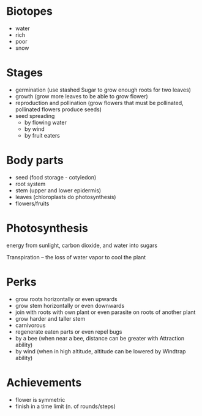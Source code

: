# Biotopes

- water
- rich
- poor
- snow

# Stages

- germination (use stashed Sugar to grow enough roots for two leaves)
- growth (grow more leaves to be able to grow flower)
- reproduction and pollination (grow flowers that must be pollinated, pollinated flowers produce seeds)
- seed spreading
  - by flowing water
  - by wind
  - by fruit eaters

# Body parts

- seed (food storage - cotyledon)
- root system
- stem (upper and lower epidermis)
- leaves (chloroplasts do photosynthesis)
- flowers/fruits

# Photosynthesis

energy from sunlight, carbon dioxide, and water into sugars

Transpiration – the loss of water vapor to cool the plant

# Perks

- grow roots horizontally or even upwards
- grow stem horizontally or even downwards
- join with roots with own plant or even parasite on roots of another plant
- grow harder and taller stem
- carnivorous
- regenerate eaten parts or even repel bugs
- by a bee (when near a bee, distance can be greater with Attraction ability)
- by wind (when in high altitude, altitude can be lowered by Windtrap ability)


# Achievements

- flower is symmetric
- finish in a time limit (n. of rounds/steps)
